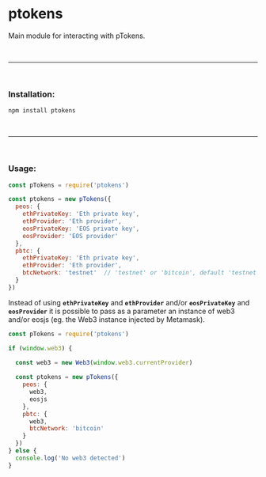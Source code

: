 # ptokens

Main module for interacting with pTokens. 

&nbsp;

***

&nbsp;

### Installation:

```
npm install ptokens
```

&nbsp;

***

&nbsp;

### Usage: 

```js
const pTokens = require('ptokens')

const ptokens = new pTokens({
  peos: {
    ethPrivateKey: 'Eth private key',
    ethProvider: 'Eth provider',
    eosPrivateKey: 'EOS private key',
    eosProvider: 'EOS provider'
  },
  pbtc: {
    ethPrivateKey: 'Eth private key',
    ethProvider: 'Eth provider',
    btcNetwork: 'testnet'  // 'testnet' or 'bitcoin', default 'testnet'
  }
})
```
Instead of using __`ethPrivateKey`__ and __`ethProvider`__ and/or __`eosPrivateKey`__ and __`eosProvider`__ it is possible to pass as a parameter an instance of web3 and/or eosjs (eg. the Web3 instance injected by Metamask).

```js
const pTokens = require('ptokens')

if (window.web3) {
  
  const web3 = new Web3(window.web3.currentProvider)

  const ptokens = new pTokens({
    peos: {
      web3,
      eosjs
    },
    pbtc: {
      web3,
      btcNetwork: 'bitcoin'
    }
  })
} else {
  console.log('No web3 detected')
}
```